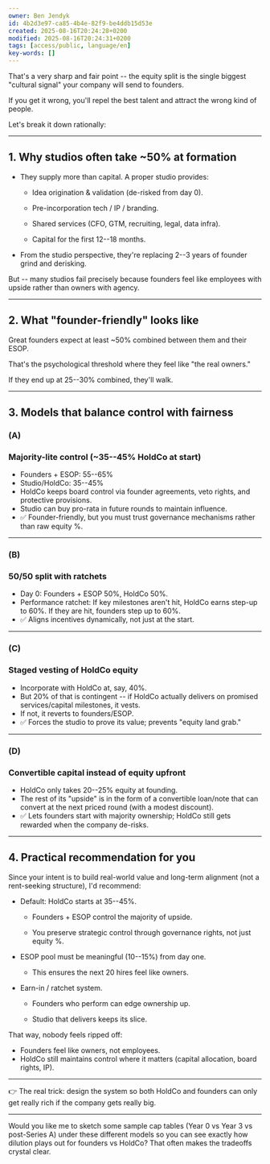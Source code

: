 ```yaml
---
owner: Ben Jendyk
id: 4b2d3e97-ca85-4b4e-82f9-be4ddb15d53e
created: 2025-08-16T20:24:28+0200
modified: 2025-08-16T20:24:31+0200
tags: [access/public, language/en]
key-words: []
---
```


That's a very sharp and fair point -- the equity split is the single biggest "cultural signal" your company will send to founders.

If you get it wrong, you'll repel the best talent and attract the wrong kind of people.

  

Let's break it down rationally:

* * *

## 1. Why studios often take ~50% at formation

- They supply more than capital. A proper studio provides:

    - Idea origination & validation (de-risked from day 0).

    - Pre-incorporation tech / IP / branding.

    - Shared services (CFO, GTM, recruiting, legal, data infra).

    - Capital for the first 12--18 months.
- From the studio perspective, they're replacing 2--3 years of founder grind and derisking.

  

But -- many studios fail precisely because founders feel like employees with upside rather than owners with agency.
* * *

## 2. What "founder-friendly" looks like

  

Great founders expect at least ~50% combined between them and their ESOP.

That's the psychological threshold where they feel like "the real owners."

If they end up at 25--30% combined, they'll walk.

* * *

## 3. Models that balance control with fairness

  

### (A)

### Majority-lite control (~35--45% HoldCo at start)

- Founders + ESOP: 55--65%
- Studio/HoldCo: 35--45%
- HoldCo keeps board control via founder agreements, veto rights, and protective provisions.
- Studio can buy pro-rata in future rounds to maintain influence.
- ✅ Founder-friendly, but you must trust governance mechanisms rather than raw equity %.
* * *

### (B)

### 50/50 split with ratchets

- Day 0: Founders + ESOP 50%, HoldCo 50%.
- Performance ratchet: If key milestones aren't hit, HoldCo earns step-up to 60%. If they are hit, founders step up to 60%.
- ✅ Aligns incentives dynamically, not just at the start.
* * *

### (C)

### Staged vesting of HoldCo equity

- Incorporate with HoldCo at, say, 40%.
- But 20% of that is contingent -- if HoldCo actually delivers on promised services/capital milestones, it vests.
- If not, it reverts to founders/ESOP.
- ✅ Forces the studio to prove its value; prevents "equity land grab."
* * *

### (D)

### Convertible capital instead of equity upfront

- HoldCo only takes 20--25% equity at founding.
- The rest of its "upside" is in the form of a convertible loan/note that can convert at the next priced round (with a modest discount).
- ✅ Lets founders start with majority ownership; HoldCo still gets rewarded when the company de-risks.
* * *

## 4. Practical recommendation for you

  

Since your intent is to build real-world value and long-term alignment (not a rent-seeking structure), I'd recommend:

- Default: HoldCo starts at 35--45%.

    - Founders + ESOP control the majority of upside.

    - You preserve strategic control through governance rights, not just equity %.
- ESOP pool must be meaningful (10--15%) from day one.

    - This ensures the next 20 hires feel like owners.
- Earn-in / ratchet system.

    - Founders who perform can edge ownership up.

    - Studio that delivers keeps its slice.

  

That way, nobody feels ripped off:

- Founders feel like owners, not employees.
- HoldCo still maintains control where it matters (capital allocation, board rights, IP).
* * *

👉 The real trick: design the system so both HoldCo and founders can only get really rich if the company gets really big.

* * *

Would you like me to sketch some sample cap tables (Year 0 vs Year 3 vs post-Series A) under these different models so you can see exactly how dilution plays out for founders vs HoldCo? That often makes the tradeoffs crystal clear.
